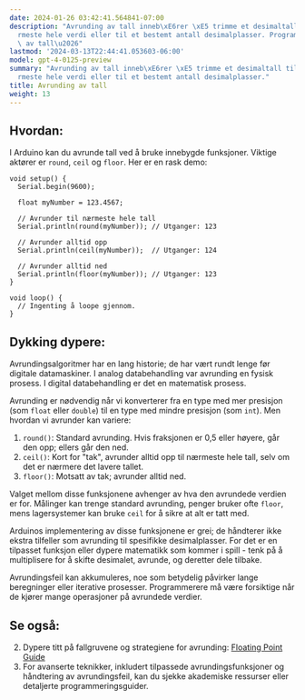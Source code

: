 ```yaml
---
date: 2024-01-26 03:42:41.564841-07:00
description: "Avrunding av tall inneb\xE6rer \xE5 trimme et desimaltall til sin n\xE6\
  rmeste hele verdi eller til et bestemt antall desimalplasser. Programmerere runder\
  \ av tall\u2026"
lastmod: '2024-03-13T22:44:41.053603-06:00'
model: gpt-4-0125-preview
summary: "Avrunding av tall inneb\xE6rer \xE5 trimme et desimaltall til sin n\xE6\
  rmeste hele verdi eller til et bestemt antall desimalplasser."
title: Avrunding av tall
weight: 13
---
```


## Hvordan:
I Arduino kan du avrunde tall ved å bruke innebygde funksjoner. Viktige aktører er `round`, `ceil` og `floor`. Her er en rask demo:

```arduino
void setup() {
  Serial.begin(9600);
  
  float myNumber = 123.4567;

  // Avrunder til nærmeste hele tall
  Serial.println(round(myNumber)); // Utganger: 123

  // Avrunder alltid opp
  Serial.println(ceil(myNumber));  // Utganger: 124

  // Avrunder alltid ned
  Serial.println(floor(myNumber)); // Utganger: 123
}

void loop() {
  // Ingenting å loope gjennom.
}
```

## Dykking dypere:
Avrundingsalgoritmer har en lang historie; de har vært rundt lenge før digitale datamaskiner. I analog databehandling var avrunding en fysisk prosess. I digital databehandling er det en matematisk prosess.

Avrunding er nødvendig når vi konverterer fra en type med mer presisjon (som `float` eller `double`) til en type med mindre presisjon (som `int`). Men hvordan vi avrunder kan variere:

1. `round()`: Standard avrunding. Hvis fraksjonen er 0,5 eller høyere, går den opp; ellers går den ned.
2. `ceil()`: Kort for "tak", avrunder alltid opp til nærmeste hele tall, selv om det er nærmere det lavere tallet.
3. `floor()`: Motsatt av tak; avrunder alltid ned.

Valget mellom disse funksjonene avhenger av hva den avrundede verdien er for. Målinger kan trenge standard avrunding, penger bruker ofte `floor`, mens lagersystemer kan bruke `ceil` for å sikre at alt er tatt med.

Arduinos implementering av disse funksjonene er grei; de håndterer ikke ekstra tilfeller som avrunding til spesifikke desimalplasser. For det er en tilpasset funksjon eller dypere matematikk som kommer i spill - tenk på å multiplisere for å skifte desimalet, avrunde, og deretter dele tilbake.

Avrundingsfeil kan akkumuleres, noe som betydelig påvirker lange beregninger eller iterative prosesser. Programmerere må være forsiktige når de kjører mange operasjoner på avrundede verdier.

## Se også:
2. Dypere titt på fallgruvene og strategiene for avrunding: [Floating Point Guide](https://floating-point-gui.de/)
3. For avanserte teknikker, inkludert tilpassede avrundingsfunksjoner og håndtering av avrundingsfeil, kan du sjekke akademiske ressurser eller detaljerte programmeringsguider.

